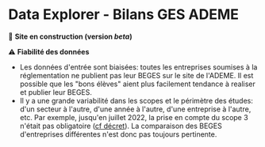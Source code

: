 # Data Explorer - Bilans GES ADEME

🚧 **Site en construction (version _beta_)**

⚠️ **Fiabilité des données**
* Les données d'entrée sont biaisées: toutes les entreprises soumises à la réglementation ne publient pas leur BEGES sur le site de l'ADEME. Il est possible que les "bons élèves" aient plus facilement tendance à realiser et publier leur BEGES.
* Il y a une grande variabilité dans les scopes et le périmètre des études: d'un secteur à l'autre, d'une année à l'autre, d'une entreprise à l'autre, etc. Par exemple, jusqu'en juillet 2022, la prise en compte du scope 3 n'était pas obligatoire ([cf décret](https://www.ecologie.gouv.fr/decret-bilan-des-emissions-gaz-effet-serre-beges)). La comparaison des BEGES d'entreprises différentes n'est donc pas toujours pertinente.
